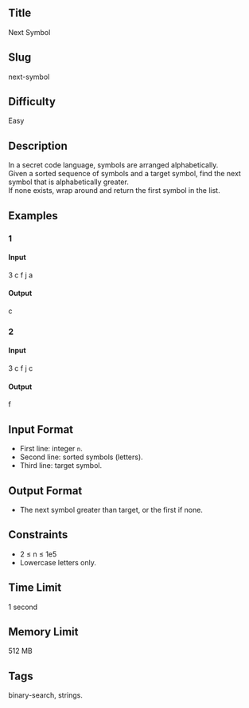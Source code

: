 ## Title

Next Symbol

## Slug

next-symbol

## Difficulty

Easy

## Description

In a secret code language, symbols are arranged alphabetically.  
Given a sorted sequence of symbols and a target symbol, find the next symbol that is alphabetically greater.  
If none exists, wrap around and return the first symbol in the list.

## Examples

### 1

#### Input

3
c f j
a

#### Output

c

### 2

#### Input

3
c f j
c

#### Output

f

## Input Format  

- First line: integer `n`.  
- Second line: sorted symbols (letters).  
- Third line: target symbol.

## Output Format  

- The next symbol greater than target, or the first if none.

## Constraints  

- 2 ≤ n ≤ 1e5  
- Lowercase letters only.

## Time Limit

1 second

## Memory Limit

512 MB

## Tags

binary-search, strings.
